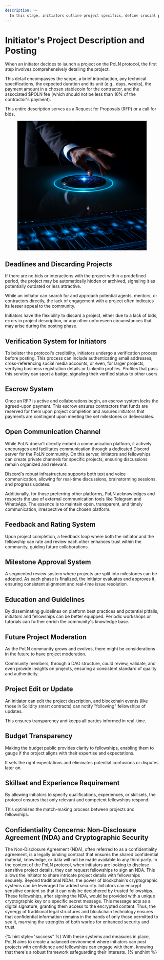 ```yaml
---
description: >-
  In this stage, initiators outline project specifics, define crucial parameters, tackle potential confidentiality issues, and establish a foundation for successful engagements within the PoLN ecosystem
---
```


# Initiator's Project Description and Posting

When an initiator decides to launch a project on the PoLN protocol, the first step involves comprehensively detailing the project.

This detail encompasses the scope, a brief introduction, any technical specifications, the expected duration and its unit (e.g., days, weeks), the payment amount in a chosen stablecoin for the contractor, and the associated $POLN fee (which should not be less than 10% of the contractor's payment).&#x20;

This entire description serves as a Request for Proposals (RFP) or a call for bids.

<figure><img src="../../.gitbook/assets/initiator_start.png" alt="" width="563"><figcaption></figcaption></figure>

## Deadlines and Discarding Projects

If there are no bids or interactions with the project within a predefined period, the project may be automatically hidden or archived, signaling it as potentially outdated or less attractive.&#x20;

While an initiator can search for and approach potential agents, mentors, or contractors directly, the lack of engagement with a project often indicates its lesser appeal to the community.&#x20;

Initiators have the flexibility to discard a project, either due to a lack of bids, errors in project description, or any other unforeseen circumstances that may arise during the posting phase.

## Verification System for Initiators

To bolster the protocol's credibility, initiators undergo a verification process before posting. This process can include authenticating email addresses, cross-referencing social media accounts, or even, for larger projects, verifying business registration details or LinkedIn profiles. Profiles that pass this scrutiny can sport a badge, signaling their verified status to other users.

## Escrow System

Once an RFP is active and collaborations begin, an escrow system locks the agreed-upon payment. This escrow ensures contractors that funds are reserved for them upon project completion and assures initiators that payments are contingent upon meeting the set milestones or deliverables.

## Open Communication Channel

While PoLN doesn't directly embed a communication platform, it actively encourages and facilitates communication through a dedicated Discord server for the PoLN community. On this server, initiators and fellowships can create private channels for specific projects, ensuring discussions remain organized and relevant.&#x20;

Discord's robust infrastructure supports both text and voice communication, allowing for real-time discussions, brainstorming sessions, and progress updates.&#x20;

Additionally, for those preferring other platforms, PoLN acknowledges and respects the use of external communication tools like Telegram and WhatsApp. The essence is to maintain open, transparent, and timely communication, irrespective of the chosen platform.

## Feedback and Rating System

Upon project completion, a feedback loop where both the initiator and the fellowship can rate and review each other enhances trust within the community, guiding future collaborations.

## Milestone Approval System

A segmented review system where projects are split into milestones can be adopted. As each phase is finalized, the initiator evaluates and approves it, ensuring consistent alignment and real-time issue resolution.

## Education and Guidelines

By disseminating guidelines on platform best practices and potential pitfalls, initiators and fellowships can be better equipped. Periodic workshops or tutorials can further enrich the community's knowledge base.

## Future Project Moderation

As the PoLN community grows and evolves, there might be considerations in the future to have project moderation.&#x20;

Community members, through a DAO structure, could review, validate, and even provide insights on projects, ensuring a consistent standard of quality and authenticity.

## Project Edit or Update

An initiator can edit the project description, and blockchain events (like those in Solidity smart contracts) can notify "following" fellowships of updates.&#x20;

This ensures transparency and keeps all parties informed in real-time.

## Budget Transparency

Making the budget public provides clarity to fellowships, enabling them to gauge if the project aligns with their expertise and expectations.&#x20;

It sets the right expectations and eliminates potential confusions or disputes later on.

## Skillset and Experience Requirement

By allowing initiators to specify qualifications, experiences, or skillsets, the protocol ensures that only relevant and competent fellowships respond.&#x20;

This optimizes the match-making process between projects and fellowships.

## Confidentiality Concerns: Non-Disclosure Agreement (NDA) and Cryptographic Security

The Non-Disclosure Agreement (NDA), often referred to as a confidentiality agreement, is a legally binding contract that ensures the shared confidential material, knowledge, or data will not be made available to any third party. In the context of the PoLN protocol, when initiators are looking to disclose sensitive project details, they can request fellowships to sign an NDA. This allows the initiator to share intricate project details with fellowships securely. Beyond traditional NDAs, the power of blockchain's cryptographic systems can be leveraged for added security. Initiators can encrypt sensitive content so that it can only be deciphered by trusted fellowships. These fellowships, after signing the NDA, would be provided with a unique cryptographic key or a specific secret message. This message acts as a digital signature, granting them access to the encrypted content. Thus, the synergy of traditional legal structures and blockchain technology ensures that confidential information remains in the hands of only those permitted to see it, marrying the strengths of both worlds for enhanced security and trust.

{% hint style="success" %}
With these systems and measures in place, PoLN aims to create a balanced environment where initiators can post projects with confidence and fellowships can engage with them, knowing that there's a robust framework safeguarding their interests.
{% endhint %}
